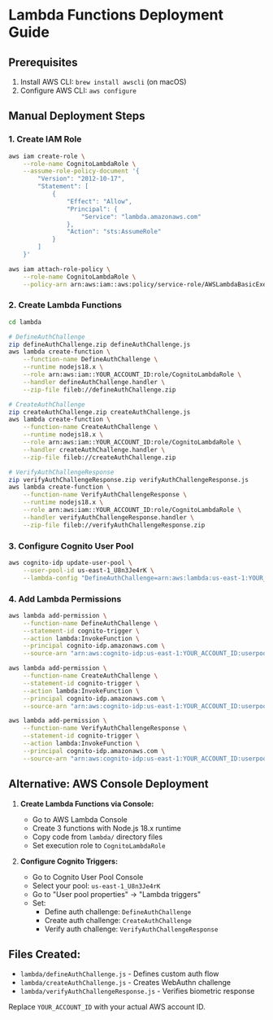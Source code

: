 # Lambda Functions Deployment Guide

## Prerequisites
1. Install AWS CLI: `brew install awscli` (on macOS)
2. Configure AWS CLI: `aws configure`

## Manual Deployment Steps

### 1. Create IAM Role
```bash
aws iam create-role \
    --role-name CognitoLambdaRole \
    --assume-role-policy-document '{
        "Version": "2012-10-17",
        "Statement": [
            {
                "Effect": "Allow",
                "Principal": {
                    "Service": "lambda.amazonaws.com"
                },
                "Action": "sts:AssumeRole"
            }
        ]
    }'

aws iam attach-role-policy \
    --role-name CognitoLambdaRole \
    --policy-arn arn:aws:iam::aws:policy/service-role/AWSLambdaBasicExecutionRole
```

### 2. Create Lambda Functions
```bash
cd lambda

# DefineAuthChallenge
zip defineAuthChallenge.zip defineAuthChallenge.js
aws lambda create-function \
    --function-name DefineAuthChallenge \
    --runtime nodejs18.x \
    --role arn:aws:iam::YOUR_ACCOUNT_ID:role/CognitoLambdaRole \
    --handler defineAuthChallenge.handler \
    --zip-file fileb://defineAuthChallenge.zip

# CreateAuthChallenge  
zip createAuthChallenge.zip createAuthChallenge.js
aws lambda create-function \
    --function-name CreateAuthChallenge \
    --runtime nodejs18.x \
    --role arn:aws:iam::YOUR_ACCOUNT_ID:role/CognitoLambdaRole \
    --handler createAuthChallenge.handler \
    --zip-file fileb://createAuthChallenge.zip

# VerifyAuthChallengeResponse
zip verifyAuthChallengeResponse.zip verifyAuthChallengeResponse.js
aws lambda create-function \
    --function-name VerifyAuthChallengeResponse \
    --runtime nodejs18.x \
    --role arn:aws:iam::YOUR_ACCOUNT_ID:role/CognitoLambdaRole \
    --handler verifyAuthChallengeResponse.handler \
    --zip-file fileb://verifyAuthChallengeResponse.zip
```

### 3. Configure Cognito User Pool
```bash
aws cognito-idp update-user-pool \
    --user-pool-id us-east-1_U8n3Je4rK \
    --lambda-config "DefineAuthChallenge=arn:aws:lambda:us-east-1:YOUR_ACCOUNT_ID:function:DefineAuthChallenge,CreateAuthChallenge=arn:aws:lambda:us-east-1:YOUR_ACCOUNT_ID:function:CreateAuthChallenge,VerifyAuthChallengeResponse=arn:aws:lambda:us-east-1:YOUR_ACCOUNT_ID:function:VerifyAuthChallengeResponse"
```

### 4. Add Lambda Permissions
```bash
aws lambda add-permission \
    --function-name DefineAuthChallenge \
    --statement-id cognito-trigger \
    --action lambda:InvokeFunction \
    --principal cognito-idp.amazonaws.com \
    --source-arn "arn:aws:cognito-idp:us-east-1:YOUR_ACCOUNT_ID:userpool/us-east-1_U8n3Je4rK"

aws lambda add-permission \
    --function-name CreateAuthChallenge \
    --statement-id cognito-trigger \
    --action lambda:InvokeFunction \
    --principal cognito-idp.amazonaws.com \
    --source-arn "arn:aws:cognito-idp:us-east-1:YOUR_ACCOUNT_ID:userpool/us-east-1_U8n3Je4rK"

aws lambda add-permission \
    --function-name VerifyAuthChallengeResponse \
    --statement-id cognito-trigger \
    --action lambda:InvokeFunction \
    --principal cognito-idp.amazonaws.com \
    --source-arn "arn:aws:cognito-idp:us-east-1:YOUR_ACCOUNT_ID:userpool/us-east-1_U8n3Je4rK"
```

## Alternative: AWS Console Deployment

1. **Create Lambda Functions via Console:**
   - Go to AWS Lambda Console
   - Create 3 functions with Node.js 18.x runtime
   - Copy code from `lambda/` directory files
   - Set execution role to `CognitoLambdaRole`

2. **Configure Cognito Triggers:**
   - Go to Cognito User Pool Console
   - Select your pool: `us-east-1_U8n3Je4rK`
   - Go to "User pool properties" → "Lambda triggers"
   - Set:
     - Define auth challenge: `DefineAuthChallenge`
     - Create auth challenge: `CreateAuthChallenge`
     - Verify auth challenge: `VerifyAuthChallengeResponse`

## Files Created:
- `lambda/defineAuthChallenge.js` - Defines custom auth flow
- `lambda/createAuthChallenge.js` - Creates WebAuthn challenge
- `lambda/verifyAuthChallengeResponse.js` - Verifies biometric response

Replace `YOUR_ACCOUNT_ID` with your actual AWS account ID.
